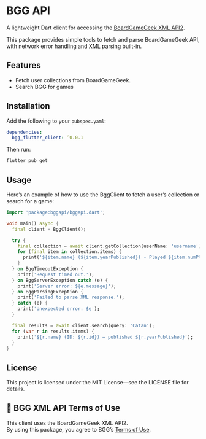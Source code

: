 # BGG API

A lightweight Dart client for accessing the [BoardGameGeek XML API2](https://boardgamegeek.com/wiki/page/BGG_XML_API2).

This package provides simple tools to fetch and parse BoardGameGeek API, with network error handling and XML parsing built-in.

## Features

- Fetch user collections from BoardGameGeek.
- Search BGG for games

## Installation

Add the following to your `pubspec.yaml`:

```yaml
dependencies:
  bgg_flutter_client: ^0.0.1
```

Then run:
```bash
flutter pub get
```

## Usage

Here’s an example of how to use the BggClient to fetch a user’s collection or search for a game:

```dart
import 'package:bggapi/bggapi.dart';

void main() async {
  final client = BggClient(); 

  try {
    final collection = await client.getCollection(userName: 'username');
    for (final item in collection.items) {
      print('${item.name} (${item.yearPublished}) - Played ${item.numPlays} times');
    }
  } on BggTimeoutException {
    print('Request timed out.');
  } on BggServerException catch (e) {
    print('Server error: ${e.message}');
  } on BggParsingException {
    print('Failed to parse XML response.');
  } catch (e) {
    print('Unexpected error: $e');
  }

  final results = await client.search(query: 'Catan');
  for (var r in results.items) {
    print('${r.name} (ID: ${r.id}) – published ${r.yearPublished}');
  }
}
```
## License
This project is licensed under the MIT License—see the LICENSE file for details.


## 📜 BGG XML API Terms of Use

This client uses the BoardGameGeek XML API2.  
By using this package, you agree to BGG’s [Terms of Use](https://boardgamegeek.com/wiki/page/XML_API_Terms_of_Use#).
